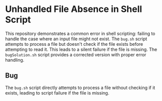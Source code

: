 # Unhandled File Absence in Shell Script

This repository demonstrates a common error in shell scripting: failing to handle the case where an input file might not exist.  The `bug.sh` script attempts to process a file but doesn't check if the file exists before attempting to read it. This leads to a silent failure if the file is missing. The `bugSolution.sh` script provides a corrected version with proper error handling.

## Bug
The `bug.sh` script directly attempts to process a file without checking if it exists, leading to script failure if the file is missing.